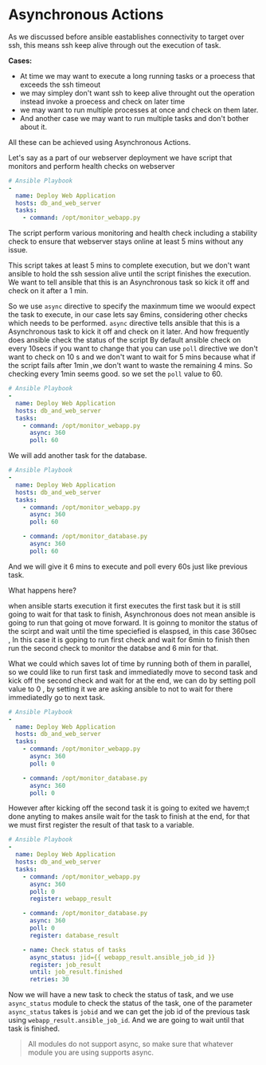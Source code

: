# Asynchronous Actions
As we discussed before ansible eastablishes connectivity to target over ssh, this means ssh keep alive through out the execution of task.

**Cases:**

* At time we may want to execute a long running tasks or a proecess that exceeds the ssh timeout
* we may simpley don't want ssh to keep alive throught out the operation instead invoke a proecess and check on later time
* we may want to run multiple processes at once and check on them later.
* And another case we may want to run multiple tasks and don't bother about it.

All these can be achieved using Asynchronous Actions.

Let's say as a part of our webserver deployment we have script that monitors and perform health checks on webserver 
```YAML
# Ansible Playbook
- 
  name: Deploy Web Application
  hosts: db_and_web_server
  tasks:
    - command: /opt/monitor_webapp.py
```

The script perform various monitoring and health check including a stability check to ensure that webserver stays online at least 5 mins without any issue.

This script takes at least 5 mins to complete execution, but we don't want ansible to hold the ssh session alive until the script finishes the execution. We want to tell ansible that this is an Asynchronous task so kick it off and check on it after a 1 min. 

So we use `async` directive to specify the maxinmum time we woould expect the task to execute, in our case lets say 6mins, considering other checks which needs to be performed. 
`async` directive tells ansible that this is a Asynchronous task to kick it off and check on it later. And how frequently does ansible check the status of the script By default ansible check on every 10secs if you want to change that you can use `poll` directive we don't want to check on 10 s and we don't want to wait for 5 mins because what if the script fails after 1min ,we don't want to waste the remaining 4 mins. So checking every 1min seems good. so we set the `poll` value to 60. 

```YAML
# Ansible Playbook
- 
  name: Deploy Web Application
  hosts: db_and_web_server
  tasks:
    - command: /opt/monitor_webapp.py
      async: 360
      poll: 60
```

We will add another task for the database.
```YAML
# Ansible Playbook
- 
  name: Deploy Web Application
  hosts: db_and_web_server
  tasks:
    - command: /opt/monitor_webapp.py
      async: 360
      poll: 60

    - command: /opt/monitor_database.py
      async: 360
      poll: 60
```
And we will give it 6 mins to execute and poll every 60s just like previous task.

What happens here? 

when ansible starts execution it first executes the first task but it is still going to wait for that task to finish, Asynchronous does not mean ansible is going to run that going ot move forward. It is goinng to monitor the status of the scirpt and wait until the time speciefied is elaspsed,  in this case 360sec , In this case it is goping to run first check and wait for 6min to finish then run the second check to monitor the databse and 6 min for that. 

What we could which saves lot of time by running both of them in parallel, so we could like to run first task and immediatedly move to second task and kick off the second check and wait for  at the end, we can do by setting poll value to 0 , by setting it we are asking ansible to not to wait for there immediatedly go to next task.


```YAML
# Ansible Playbook
- 
  name: Deploy Web Application
  hosts: db_and_web_server
  tasks:
    - command: /opt/monitor_webapp.py
      async: 360
      poll: 0

    - command: /opt/monitor_database.py
      async: 360
      poll: 0
```

However after kicking off the second task it is going to exited we havem;t done anyting to makes ansile wait for the task to finish at the end, for that we must first register the result of that task to a variable.

```YAML
# Ansible Playbook
- 
  name: Deploy Web Application
  hosts: db_and_web_server
  tasks:
    - command: /opt/monitor_webapp.py
      async: 360
      poll: 0
      register: webapp_result

    - command: /opt/monitor_database.py
      async: 360
      poll: 0
      register: database_result

    - name: Check status of tasks
      async_status: jid={{ webapp_result.ansible_job_id }}
      register: job_result
      until: job_result.finished
      retries: 30
```
Now we will have a new task to check the status of task, and we use `async_status` module to check the status of the task, one of the parameter `async_status` takes is `jobid` and we can get the job id of the previous task using `webapp_result.ansible_job_id`. And we are going to wait until that task is finished. 

> All modules do not support async, so make sure that whatever module you are using supports async.





